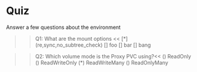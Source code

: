 # Quiz

Answer a few questions about the environment

>>Q1: What are the mount options << 
[*]  (re,sync,no_subtree_check)
[] foo
[] bar
[] bang


>>Q2: Which volume mode is the Proxy PVC using?<<
() ReadOnly
() ReadWriteOnly
(*) ReadWriteMany
() ReadOnlyMany

